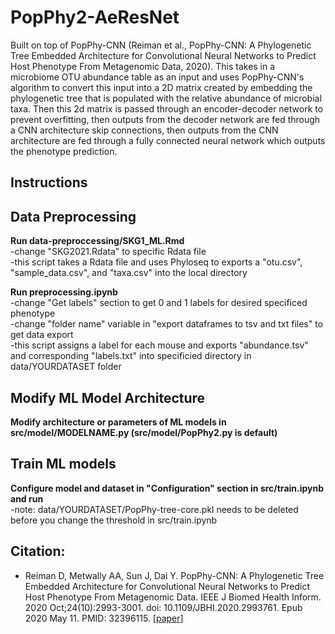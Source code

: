 # PopPhy2-AeResNet
Built on top of PopPhy-CNN (Reiman et al., PopPhy-CNN: A Phylogenetic Tree Embedded Architecture for Convolutional Neural Networks to Predict Host Phenotype From Metagenomic Data, 2020). This takes in a microbiome OTU abundance table as an input and uses PopPhy-CNN's algorithm to convert this input into a 2D matrix created by embedding the phylogenetic tree that is populated with the relative abundance of microbial taxa. Then this 2d matrix is passed through an encoder-decoder network to prevent overfitting, then outputs from the decoder network are fed through a CNN architecture skip connections, then outputs from the CNN architecture are fed through a fully connected neural network which outputs the phenotype prediction.


## Instructions

## Data Preprocessing

<strong> Run data-preproccessing/SKG1_ML.Rmd </strong> <br>
-change "SKG2021.Rdata" to specific Rdata file <br>
-this script takes a Rdata file and uses Phyloseq to exports a "otu.csv", "sample_data.csv", and "taxa.csv" into the local directory

<strong> Run preprocessing.ipynb </strong> <br>
-change "Get labels" section to get 0 and 1 labels for desired specificed phenotype <br>
-change "folder name" variable in "export dataframes to tsv and txt files" to get data export <br>
-this script assigns a label for each mouse and exports "abundance.tsv" and corresponding "labels.txt" into specificied directory in data/YOURDATASET folder 

## Modify ML Model Architecture
<strong> Modify architecture or parameters of ML models in src/model/MODELNAME.py (src/model/PopPhy2.py is default) </strong>

## Train ML models
<strong> Configure model and dataset in "Configuration" section in src/train.ipynb and run </strong> <br>
-note: data/YOURDATASET/PopPhy-tree-core.pkl needs to be deleted before you change the threshold in src/train.ipynb



## Citation:
* Reiman D, Metwally AA, Sun J, Dai Y. PopPhy-CNN: A Phylogenetic Tree Embedded Architecture for Convolutional Neural Networks to Predict Host Phenotype From Metagenomic Data. IEEE J Biomed Health Inform. 2020 Oct;24(10):2993-3001. doi: 10.1109/JBHI.2020.2993761. Epub 2020 May 11. PMID: 32396115. [[paper](https://pubmed.ncbi.nlm.nih.gov/32396115/)]

